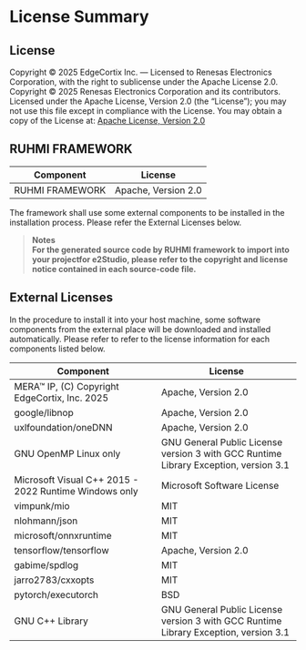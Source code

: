 
# License Summary

## License
Copyright © 2025 EdgeCortix Inc. — Licensed to Renesas Electronics Corporation, with the right to sublicense under the Apache License 2.0.   
Copyright © 2025 Renesas Electronics Corporation and its contributors. Licensed under the Apache License, Version 2.0 (the “License”); you may not use this file except in compliance with the License. You may obtain a copy of the License at: [Apache License, Version 2.0](http://www.apache.org/licenses/LICENSE-2.0)   

## RUHMI FRAMEWORK
|Component|License|
|---|---|
|RUHMI FRAMEWORK|Apache, Version 2.0|

The framework shall use some external components to be installed in the installation process. Please refer the External Licenses below.  

> **Notes**  
> **For the generated source code by RUHMI framework to import into your projectfor e2Studio, please refer to the copyright and license notice contained in each source-code file.**  

## External Licenses
In the procedure to install it into your host machine, some software components from the external place will be downloaded and installed automatically. Please refer to refer to the license information for each components listed below.   

|Component|License|
|---|---|
|MERA™ IP, (C) Copyright EdgeCortix, Inc. 2025|Apache, Version 2.0|
|google/libnop|Apache, Version 2.0|
|uxlfoundation/oneDNN|Apache, Version 2.0|
|GNU OpenMP Linux only|GNU General Public License version 3 with GCC Runtime Library Exception, version 3.1|
|Microsoft Visual C++ 2015 - 2022 Runtime Windows only |Microsoft Software License|
|vimpunk/mio|MIT|
|nlohmann/json|MIT|
|microsoft/onnxruntime|MIT|
|tensorflow/tensorflow|Apache, Version 2.0|
|gabime/spdlog|MIT|
|jarro2783/cxxopts|MIT|
|pytorch/executorch|BSD|
|GNU C++ Library|GNU General Public License version 3 with GCC Runtime Library Exception, version 3.1|

